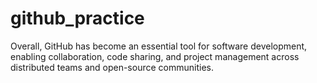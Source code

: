 # github_practice
Overall, GitHub has become an essential tool for software development, enabling collaboration, code sharing, and project management across distributed teams and open-source communities.
